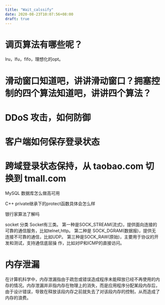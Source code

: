 ```yaml
---
title: "Wait_calssify"
date: 2020-08-23T10:07:56+08:00
draft: true
---
```



# 调页算法有哪些呢？
lru，lfu，fifo，理想化的opt。

# 滑动窗口知道吧，讲讲滑动窗口？拥塞控制的四个算法知道吧，讲讲四个算法？

# DDoS 攻击，如何防御
# 客户端如何保存登录状态
# 跨域登录状态保持，从 taobao.com 切换到 tmall.com

MySQL 数据库怎么做高可用

C++ private继承下的protect函数具体会怎么样

银行家算法了解吗

socket 分类
Socket有三类。
第一种是SOCK_STREAM(流式)，提供面向连接的可靠的通信服务，比如telnet,http。
第二种是 SOCK_DGRAM(数据报)，提供无连接不可靠的通信，比如UDP。
第三种是SOCK_RAW(原始)，主要用于协议的开发和测试，支持通信底层操 作，比如对IP和ICMP的直接访问。

# 内存泄漏
在计算机科学中，内存泄漏指由于疏忽或错误造成程序未能释放已经不再使用的内存的情况。内存泄漏并非指内存在物理上的消失，而是应用程序分配某段内存后，由于设计错误，导致在释放该段内存之前就失去了对该段内存的控制，从而造成了内存的浪费。
